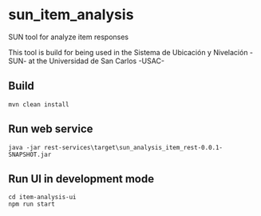 # sun_item_analysis
SUN tool for analyze item responses

This tool is build for being used in the Sistema de Ubicación y Nivelación -SUN- at the Universidad de San Carlos -USAC-

## Build

`mvn clean install`

## Run web service

`java -jar rest-services\target\sun_analysis_item_rest-0.0.1-SNAPSHOT.jar`

## Run UI in development mode
```
cd item-analysis-ui
npm run start
```